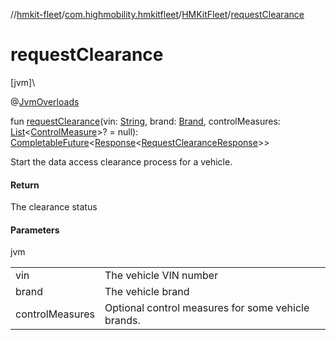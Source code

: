 //[hmkit-fleet](../../../index.md)/[com.highmobility.hmkitfleet](../index.md)/[HMKitFleet](index.md)/[requestClearance](request-clearance.md)

# requestClearance

[jvm]\

@[JvmOverloads](https://kotlinlang.org/api/latest/jvm/stdlib/kotlin-stdlib/kotlin.jvm/-jvm-overloads/index.html)

fun [requestClearance](request-clearance.md)(vin: [String](https://kotlinlang.org/api/latest/jvm/stdlib/kotlin-stdlib/kotlin/-string/index.html), brand: [Brand](../../com.highmobility.hmkitfleet.model/-brand/index.md), controlMeasures: [List](https://kotlinlang.org/api/latest/jvm/stdlib/kotlin-stdlib/kotlin.collections/-list/index.html)&lt;[ControlMeasure](../../com.highmobility.hmkitfleet.model/-control-measure/index.md)&gt;? = null): [CompletableFuture](https://docs.oracle.com/javase/8/docs/api/java/util/concurrent/CompletableFuture.html)&lt;[Response](../../com.highmobility.hmkitfleet.network/-response/index.md)&lt;[RequestClearanceResponse](../../com.highmobility.hmkitfleet.model/-request-clearance-response/index.md)&gt;&gt;

Start the data access clearance process for a vehicle.

#### Return

The clearance status

#### Parameters

jvm

| | |
|---|---|
| vin | The vehicle VIN number |
| brand | The vehicle brand |
| controlMeasures | Optional control measures for some vehicle brands. |

